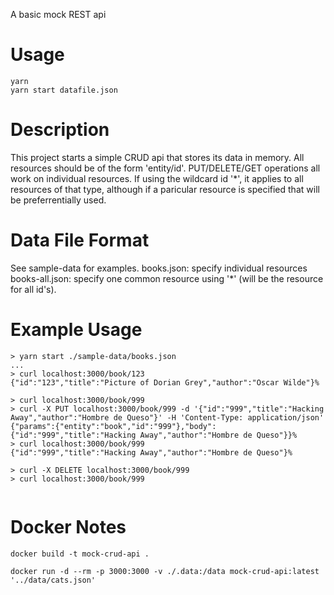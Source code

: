 A basic mock REST api 

# Usage
```
yarn
yarn start datafile.json
```

# Description

This project starts a simple CRUD api that stores its data in memory. All resources should be of the form 'entity/id'. PUT/DELETE/GET operations all work on individual resources. If using the wildcard id '*', it applies to all resources of that type, although if a paricular resource is specified that will be preferrentially used.

# Data File Format
See sample-data for examples.
books.json: specify individual resources
books-all.json: specify one common resource using '*' (will be the resource for all id's).

# Example Usage
```
> yarn start ./sample-data/books.json
...
> curl localhost:3000/book/123
{"id":"123","title":"Picture of Dorian Grey","author":"Oscar Wilde"}%

> curl localhost:3000/book/999
> curl -X PUT localhost:3000/book/999 -d '{"id":"999","title":"Hacking Away","author":"Hombre de Queso"}' -H 'Content-Type: application/json'
{"params":{"entity":"book","id":"999"},"body":{"id":"999","title":"Hacking Away","author":"Hombre de Queso"}}% 
> curl localhost:3000/book/999 
{"id":"999","title":"Hacking Away","author":"Hombre de Queso"}%

> curl -X DELETE localhost:3000/book/999
> curl localhost:3000/book/999          
 
```

# Docker Notes

```
docker build -t mock-crud-api .

docker run -d --rm -p 3000:3000 -v ./.data:/data mock-crud-api:latest '../data/cats.json' 

```
